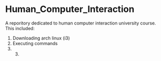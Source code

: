 # Human_Computer_Interaction
A reporitory dedicated to human computer interaction university course.
This included:
1) Downloading arch linux (i3)
2) Executing commands
3) 3)

